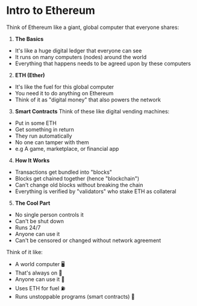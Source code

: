 # Intro to Ethereum

Think of Ethereum like a giant, global computer that everyone shares:

1. **The Basics**
- It's like a huge digital ledger that everyone can see
- It runs on many computers (nodes) around the world
- Everything that happens needs to be agreed upon by these computers

2. **ETH (Ether)**
- It's like the fuel for this global computer
- You need it to do anything on Ethereum
- Think of it as "digital money" that also powers the network

3. **Smart Contracts**
Think of these like digital vending machines:
- Put in some ETH
- Get something in return
- They run automatically
- No one can tamper with them
- e.g A game, marketplace, or financial app

4. **How It Works**
- Transactions get bundled into "blocks"
- Blocks get chained together (hence "blockchain")
- Can't change old blocks without breaking the chain
- Everything is verified by "validators" who stake ETH as collateral

5. **The Cool Part**
- No single person controls it
- Can't be shut down
- Runs 24/7
- Anyone can use it
- Can't be censored or changed without network agreement

Think of it like:
- A world computer 🖥️
- That's always on 🔌
- Anyone can use it 👥
- Uses ETH for fuel ⛽
- Runs unstoppable programs (smart contracts) 🤖

